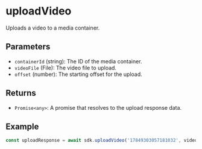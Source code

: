 # uploadVideo

Uploads a video to a media container.

## Parameters

- `containerId` (string): The ID of the media container.
- `videoFile` (File): The video file to upload.
- `offset` (number): The starting offset for the upload.

## Returns

- `Promise<any>`: A promise that resolves to the upload response data.

## Example

```typescript
const uploadResponse = await sdk.uploadVideo('17849303057181032', videoFile, 0);
```